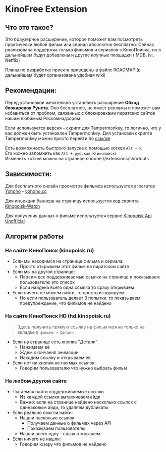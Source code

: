 # KinoFree Extension

## Что это такое?

Это браузерное расширение, которое поможет вам посмотреть практически любой фильм или сериал абсолютно бесплатно. Сейчас реализована поддержка только фильмов и сериалов с КиноПоиска, но в дальнейшем будут добавлены и другие крупные площадки (IMDB, ivi, Netflix)

Планы по разработке проекта приведены в файле ROADMAP (в дальнейшем будет организована удобная wiki)

## Рекомендации:

Перед установкой желательно установить расширение **Обход блокировок Рунета.** Оно бесплатное, не имеет рекламы и поможет вам избавиться от проблем, связанных с блокировками пиратских сайтов нашим любимым Роскомнадзором

Если используется версия - скрипт для Tampermonkey, то логично, что у вас должен быть установлен Tampermonkey. Для установки скрипта Tampermonkey можно просто перейти по [ссылке](https://github.com/DenCoder618/KinoFree/raw/main/script/script.user.js)

Есть возможность быстрого запуска с помощью хоткея `Alt + R`  
Его можно запомнить как `Alt + русская К(инопоиск)`  
Изменить хоткей можно на странице chrome://extensions/shortcuts


## Зависимости:

Для бесплатного онлайн просмотра фильмов используется агрегатор [Yohoho](https://github.com/4h0y/4h0y.github.io) - [yohoho.cc](https://yohoho.cc/)

Для инъекции баннера на страницу используется код скрипта [Kinopoisk-Watch](https://github.com/Kirlovon/Kinopoisk-Watch)

Для получения данных о фильме используется сервис [Kinopoisk Api Unofficial](https://kinopoiskapiunofficial.tech)

## Алгоритм работы

### На сайте КиноПоиск (kinopoisk.ru)
* Если мы находимся на странице фильма и сериала:
  + Просто открываем этот фильм на пиратском сайте
* Если мы на другой странице:
  + Парсим все поддерживаемые ссылки на странице и показываем пользователю это список
  + Если найдена всего одна ссылка то сразу открываем
* Если ничего не можем найти, то просто игнорируем
  + Но если пользователь делает 3 попытки, то показываем предупреждение, что фильмов не найдено

### На сайте КиноПоиск HD (hd.kinopoisk.ru)
> Здесь получить прямую ссылку на фильм можно только на вкладке `О фильме > Детали`

* Если на странице есть кнопка "Детали"
  + Нажимаем её
  + Ждем окончания анимации
  + Находим ссылку и открываем её
* Если нет ни кнопки не прямых ссылок:
  + Говорим пользователю что нужно выбрать фильм

### На любом другом сайте
* Пытаемся найти поддерживаемые ссылки
  + Из каждой ссылки вытаскиваем айди
  + Важно: если на странице найдено несколько ссылок с одинаковым айди, то удаляем дубликаты
* Если реально смогли найти:
  + Нашли несколько ссылок
    * Получаем данные о фильмах через API
    * Показываем пользователю
  + Нашли всего одну - сразу открываем
* Если ничего не нашли:
  + Говорим юзеру что фильмов не найдено
